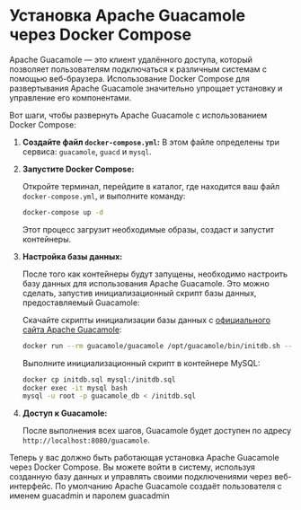 # Установка Apache Guacamole через Docker Compose

Apache Guacamole — это клиент удалённого доступа, который позволяет пользователям подключаться к различным системам с помощью веб-браузера. Использование Docker Compose для развертывания Apache Guacamole значительно упрощает установку и управление его компонентами.

Вот шаги, чтобы развернуть Apache Guacamole с использованием Docker Compose:

1. **Создайте файл `docker-compose.yml`:**
В этом файле определены три сервиса: `guacamole`, `guacd` и `mysql`.

2. **Запустите Docker Compose:**

   Откройте терминал, перейдите в каталог, где находится ваш файл `docker-compose.yml`, и выполните команду:

   ```sh
   docker-compose up -d
   ```

   Этот процесс загрузит необходимые образы, создаст и запустит контейнеры.

3. **Настройка базы данных:**

   После того как контейнеры будут запущены, необходимо настроить базу данных для использования Apache Guacamole. Это можно сделать, запустив инициализационный скрипт базы данных, предоставляемый Guacamole:

   Скачайте скрипты инициализации базы данных с [официального сайта Apache Guacamole](https://guacamole.apache.org/doc/gug/jdbc-auth.html):

   ```sh
   docker run --rm guacamole/guacamole /opt/guacamole/bin/initdb.sh --mysql > initdb.sql
   ```

   Выполните инициализационный скрипт в контейнере MySQL:

   ```sh
   docker cp initdb.sql mysql:/initdb.sql
   docker exec -it mysql bash
   mysql -u root -p guacamole_db < /initdb.sql
   ```

4. **Доступ к Guacamole:**

   После выполнения всех шагов, Guacamole будет доступен по адресу `http://localhost:8080/guacamole`.

Теперь у вас должно быть работающая установка Apache Guacamole через Docker Compose. Вы можете войти в систему, используя созданную базу данных и управлять своими подключениями через веб-интерфейс.
По умолчанию Apache Guacamole создаёт пользователя с именем guacadmin и паролем guacadmin
